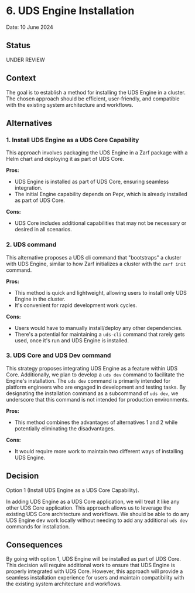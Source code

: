 # 6. UDS Engine Installation

Date: 10 June 2024

## Status

UNDER REVIEW

## Context

The goal is to establish a method for installing the UDS Engine in a cluster. The chosen approach should be efficient, user-friendly, and compatible with the existing system architecture and workflows.

## Alternatives

### 1. Install UDS Engine as a UDS Core Capability
This approach involves packaging the UDS Engine in a Zarf package with a Helm chart and deploying it as part of UDS Core.

<b>Pros:</b>
- UDS Engine is installed as part of UDS Core, ensuring seamless integration.
- The initial Engine capability depends on Pepr, which is already installed as part of UDS Core.

<b>Cons:</b>
- UDS Core includes additional capabilities that may not be necessary or desired in all scenarios.

### 2. UDS command
This alternative proposes a UDS cli command that "bootstraps" a cluster with UDS Engine, similar to how Zarf initializes a cluster with the `zarf init` command.

<b>Pros:</b>
- This method is quick and lightweight, allowing users to install only UDS Engine in the cluster.
- It's convenient for rapid development work cycles.

<b>Cons:</b>
- Users would have to manually install/deploy any other dependencies.
- There's a potential for maintaining a `uds-cli` command that rarely gets used, once it's run and UDS Engine is installed.

### 3. UDS Core and UDS Dev command
This strategy proposes integrating UDS Engine as a feature within UDS Core. Additionally, we plan to develop a `uds dev` command to facilitate the Engine's installation. The `uds dev` command is primarily intended for platform engineers who are engaged in development and testing tasks. By designating the installation command as a subcommand of `uds dev`, we underscore that this command is not intended for production environments.

<b>Pros:</b>
- This method combines the advantages of alternatives 1 and 2 while potentially eliminating the disadvantages.

<b>Cons:</b>
- It would require more work to maintain two different ways of installing UDS Engine.

## Decision

Option 1 (Install UDS Engine as a UDS Core Capability).

In adding UDS Engine as a UDS Core application, we will treat it like any other UDS Core application. This approach allows us to leverage the existing UDS Core architecture and workflows. We should be able to do any UDS Engine dev work locally without needing to add any additional `uds dev` commands for installation.

## Consequences

By going with option 1, UDS Engine will be installed as part of UDS Core. This decision will require additional work to ensure that UDS Engine is properly integrated with UDS Core. However, this approach will provide a seamless installation experience for users and maintain compatibility with the existing system architecture and workflows.

```
